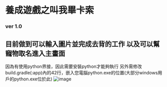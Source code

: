 # 養成遊戲之叫我畢卡索
### ver 1.0
目前做到可以輸入圖片並完成去背的工作
以及可以幫寵物取名進入主畫面
-
因為有使用python界接，因此需要安裝python才能夠執行
另外需修改build.gradle(:app)內的42行，嵌入您電腦python.exe的位置(大部分windows用戶的python.exe位於此)
![image](https://user-images.githubusercontent.com/60705979/149674692-355a50d8-5253-4ff5-ab87-037c56a6dcd9.png)

